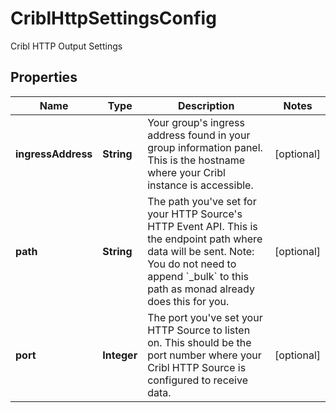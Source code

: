 

# CriblHttpSettingsConfig

Cribl HTTP Output Settings

## Properties

| Name | Type | Description | Notes |
|------------ | ------------- | ------------- | -------------|
|**ingressAddress** | **String** | Your group&#39;s ingress address found in your group information panel. This is the hostname where your Cribl instance is accessible. |  [optional] |
|**path** | **String** | The path you&#39;ve set for your HTTP Source&#39;s HTTP Event API. This is the endpoint path where data will be sent. Note: You do not need to append &#x60;_bulk&#x60; to this path as monad already does this for you. |  [optional] |
|**port** | **Integer** | The port you&#39;ve set your HTTP Source to listen on. This should be the port number where your Cribl HTTP Source is configured to receive data. |  [optional] |



